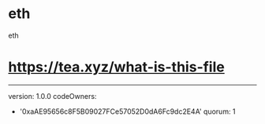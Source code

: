 # eth
eth
# https://tea.xyz/what-is-this-file
---
version: 1.0.0
codeOwners:
  - '0xaAE95656c8F5B09027FCe57052D0dA6Fc9dc2E4A'
quorum: 1
